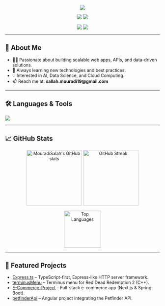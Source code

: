 
<div align="center">
  <img src="https://readme-typing-svg.demolab.com?font=Fira+Code&size=28&pause=1000&color=36BCF7&center=true&vCenter=true&width=600&lines=Hi+%F0%9F%91%8B%2C+I'm+MOURADI+Salah!;Full+Stack+Developer+%7C+Data+Science+Enthusiast;Welcome+to+my+GitHub+profile!"/>
</div>


<p align="center">
  <a href="https://mouradi-portofolio.vercel.app/" target="_blank"><img src="https://img.shields.io/badge/Portfolio-36BCF7?style=for-the-badge&logo=vercel&logoColor=white"/></a>
  <a href="mailto:sallah.mouradi19@gmail.com"><img src="https://img.shields.io/badge/Email-D14836?style=for-the-badge&logo=gmail&logoColor=white"/></a>
</p>

<p align="center">
  <a href="https://www.linkedin.com/in/salah-eddine-mouradi-cs/" target="_blank"><img src="https://img.shields.io/badge/LinkedIn-0A66C2?style=for-the-badge&logo=linkedin&logoColor=white"/></a>
  <a href="https://www.hackerrank.com/profile/sallah_mouradi19" target="_blank"><img src="https://img.shields.io/badge/HackerRank-2EC866?style=for-the-badge&logo=hackerrank&logoColor=white"/></a>
</p>

---

<h2>🚀 About Me</h2>

<ul>
  <li>👨‍💻 Passionate about building scalable web apps, APIs, and data-driven solutions.</li>
  <li>🌱 Always learning new technologies and best practices.</li>
  <li>💡 Interested in AI, Data Science, and Cloud Computing.</li>
  <li>📫 Reach me at: <b>sallah.mouradi19@gmail.com</b></li>
</ul>

---

<h2>🛠️ Languages & Tools</h2>
<p align="left">
  <img src="https://skillicons.dev/icons?i=js,ts,react,vue,angular,nodejs,express,php,laravel,python,java,cpp,cs,html,css,tailwind,figma,docker,git,linux,mysql,postgres,mongodb,aws,firebase,opencv,pytorch,tensorflow,scikitlearn,matlab"/>
</p>

---

<h2>📈 GitHub Stats</h2>
<p align="center">
  <img src="https://github-readme-stats.vercel.app/api?username=MouradiSalah&show_icons=true&theme=radical" alt="MouradiSalah's GitHub stats" height="180"/>
  <img src="https://github-readme-streak-stats.herokuapp.com/?user=MouradiSalah&theme=radical" alt="GitHub Streak" height="180"/>
</p>
<p align="center">
  <img src="https://github-readme-stats.vercel.app/api/top-langs/?username=MouradiSalah&layout=compact&theme=radical" alt="Top Languages" height="120"/>
</p>

---


<h2>🌟 Featured Projects</h2>
<ul>
  <li><a href="https://github.com/MouradiSalah/Express.ts">Express.ts</a> – TypeScript-first, Express-like HTTP server framework.</li>
  <li><a href="https://github.com/MouradiSalah/terminusMenu">terminusMenu</a> – Terminus menu for Red Dead Redemption 2 (C++).</li>
  <li><a href="https://github.com/MouradiSalah/E-Commerce-Project">E-Commerce-Project</a> – Full-stack e-commerce app (Next.js & Spring Boot).</li>
  <li><a href="https://github.com/MouradiSalah/petfinderApi">petfinderApi</a> – Angular project integrating the Petfinder API.</li>
</ul>
